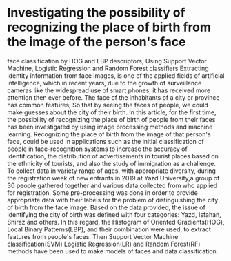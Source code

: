 # Investigating the possibility of recognizing the place of birth from the image of the person's face
face classification by HOG and LBP descriptors; Using Support Vector Machine, Logistic Regression and Random Forest classifiers
Extracting identity information from face images, is one of the applied fields of artificial intelligence, which in recent years, due to the growth of surveillance cameras like the widespread use of smart phones, it has received more attention then ever before. The face of the inhabitants of a city or province has common features; So that by seeing the faces of people, we could make guesses about the city of their birth.
	In this article, for the first time, the possibility of recognizing the place of birth of people from their faces has been investigated by using image processing methods and machine learning. Recognizing the place of birth from the image of that person's face, could be used in applications such as the initial classification of people in face-recognition systems to increase the accuracy of  identification, the distribution of advertisements in tourist places based on the ethnicity of tourists, and also the study of immigration as a challenge. To collect data in variety range of ages, with appropriate diversity, during the registration week of new entrants in 2019 at Yazd University,a group of 30 people gathered together  and various data collected from who applied for registration. Some pre-processing was done in order to provide appropriate data with their labels for the problem of distinguishing the city of birth from the face image. Based on the data provided, the issue of identifying the city of birth was defined with four categories: Yazd, Isfahan, Shiraz and others. In this regard, the Histogram of Oriented Gradients(HOG), Local Binary Patterns(LBP), and their combination were used, to extract features from people's faces. Then Support Vector Machine classification(SVM) Logistic Regression(LR) and Random Forest(RF) methods have been used to make models of faces and data classification.
